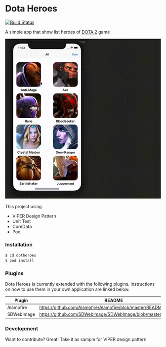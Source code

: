 # Dota Heroes
[![Build Status](https://travis-ci.org/joemccann/dillinger.svg?branch=master)](https://travis-ci.org/joemccann/dillinger)

A simple app that show list heroes of [DOTA 2](https://www.dota2.com/play/) game

[![GIF](https://github.com/ahmadryu007/DotaHeroes/raw/main/dotaheroes.gif)](https://github.com/ahmadryu007/DotaHeroes/raw/main/dotaheroes.gif)

This project using
  - VIPER Design Pattern
  - Unit Test
  - CoreData
  - Pod

### Installation

```sh
$ cd dotheroes
$ pod install
```
### Plugins

Dota Heroes is currently extended with the following plugins. Instructions on how to use them in your own application are linked below.

| Plugin | README |
| ------ | ------ |
| Alamofire | https://github.com/Alamofire/Alamofire/blob/master/README.md |
| SDWebImage | https://github.com/SDWebImage/SDWebImage/blob/master/README.md |


### Development

Want to contribute? Great!
Take it as sample for VIPER design pattern
